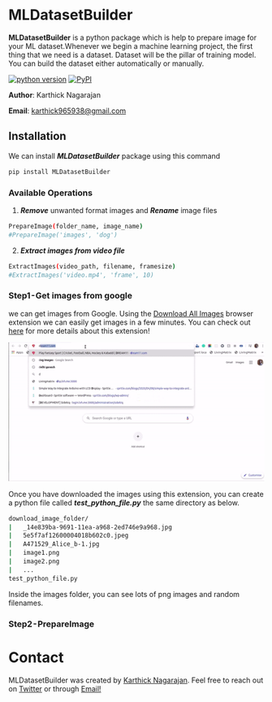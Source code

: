 # MLDatasetBuilder

**MLDatasetBuilder** is a python package which is help to prepare image for your ML dataset.Whenever we begin a machine learning project, the first thing that we need is a dataset. Dataset will be the pillar of training model. You can build the dataset either automatically or manually.

[![python version](https://img.shields.io/badge/Python-3.6-yellow)](https://pypi.org/project/MLDatasetBuilder/)
[![PyPI](https://img.shields.io/badge/pypi-v0.0.3-blue)](https://pypi.org/project/MLDatasetBuilder/)


**Author**: Karthick Nagarajan

**Email**: karthick965938@gmail.com

## Installation
We can install ***MLDatasetBuilder*** package using this command

```sh
pip install MLDatasetBuilder
```
### Available Operations

1) ***Remove*** unwanted format images and ***Rename*** image files

```sh
PrepareImage(folder_name, image_name)
#PrepareImage('images', 'dog')
```
2) ***Extract images from video file***
```sh
ExtractImages(video_path, filename, framesize)
#ExtractImages('video.mp4', 'frame', 10)
```

### Step1 - Get images from google

we can get images from Google. Using the [Download All Images](https://chrome.google.com/webstore/detail/download-all-images/ifipmflagepipjokmbdecpmjbibjnakm?hl=en) browser extension we can easily get images in a few minutes. You can check out [here](https://www.youtube.com/watch?v=ik1VxrtN7m8&feature=youtu.be) for more details about this extension!


![logo](https://raw.githubusercontent.com/karthick965938/ML-Dataset-Builder/master/assets/step_01.gif)

Once you have downloaded the images using this extension, you can create a python file called ***test_python_file.py*** the same directory as below.

```sh
download_image_folder/
|   _14e839ba-9691-11ea-a968-2ed746e9a968.jpg
|   5e5f7af12600004018b602c0.jpeg
|   A471529_Alice_b-1.jpg
|   image1.png
|   image2.png
|   ...
test_python_file.py
```
Inside the images folder, you can see lots of png images and random filenames.

### Step2 - PrepareImage




# Contact
MLDatasetBuilder was created by [Karthick Nagarajan](https://stackoverflow.com/users/6295641/karthick-nagarajan?tab=profile). Feel free to reach out on [Twitter](https://twitter.com/Karthick965938) or through [Email!](karthick965938@gmail.com)
